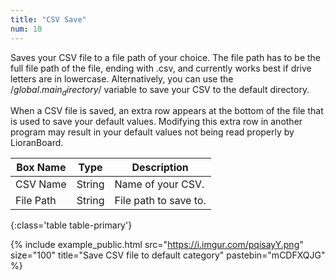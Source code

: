 ```yaml
---
title: "CSV Save"
num: 10
---
```


Saves your CSV file to a file path of your choice. The file path has to be the full file path of the file, ending with .csv, and currently works best if drive letters are in lowercase. Alternatively, you can use the /$global.main_directory$/ variable to save your CSV to the default directory. 

When a CSV file is saved, an extra row appears at the bottom of the file that is used to save your default values. Modifying this extra row in another program may result in your default values not being read properly by LioranBoard. 

| Box Name | Type | Description | 
|-------|--------|--------
|CSV Name|String|Name of your CSV.
|File Path|String|File path to save to.
{:class='table table-primary'}

{% include example_public.html src="https://i.imgur.com/pqisayY.png" size="100" title="Save CSV file to default category" pastebin="mCDFXQJG" %} 







